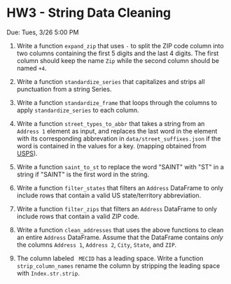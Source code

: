# HW3 - String Data Cleaning

Due: Tues, 3/26 5:00 PM


1. Write a function `expand_zip` that uses `-` to split the ZIP code column into two columns containing the first 5 digits and the last 4 digits. The first column should keep the name `Zip` while the second column should be named `+4`.


2. Write a function `standardize_series` that capitalizes and strips all punctuation from a string Series.

3. Write a function `standardize_frame` that loops through the columns to apply `standardize_series` to each column.

4. Write a function `street_types_to_abbr` that takes a string from an `Address 1` element as input, and replaces the last word in the element with its corresponding abbrevation in `data/street_suffixes.json` if the word is contained in the values for a key. (mapping obtained from [USPS](https://pe.usps.com/text/pub28/28apc_002.htm)).

5. Write a function `saint_to_st` to replace the word "SAINT" with "ST" in a string if "SAINT" is the first word in the string.

6. Write a function `filter_states` that filters an `Address` DataFrame to only include rows that contain a valid US state/territory abbreviation.

7. Write a function `filter_zips` that filters an `Address` DataFrame to only include rows that contain a valid ZIP code.

8. Write a function `clean_addresses` that uses the above functions to clean an entire `Address` DataFrame. Assume that the DataFrame contains *only* the columns `Address 1`, `Address 2`, `City`, `State`, and `ZIP`.

9. The column labeled ` MECID` has a leading space. Write a function `strip_column_names` rename the column by stripping the leading space with `Index.str.strip`.
